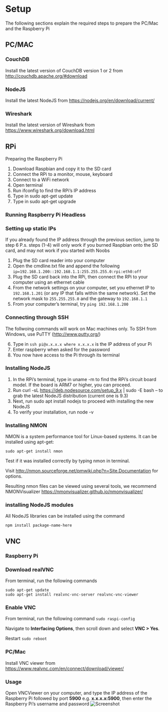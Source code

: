 # Setup
The following sections explain the required steps to prepare the PC/Mac and the Raspberry Pi
## PC/MAC
### CouchDB
Install the latest version of CouchDB version 1 or 2 from http://couchdb.apache.org/#download
### NodeJS
Install the latest NodeJS from https://nodejs.org/en/download/current/
### Wireshark
Install the latest version of Wireshark from https://www.wireshark.org/download.html
 
## RPi
Preparing the Raspberry Pi
1.	Download Raspbian and copy it to the SD card
2.	Connect the RPi to a monitor, mouse, keyboard
3.	Connect to a WiFi network
4.	Open terminal
5.	Run ifconfig to find the RPi’s IP address
6.	Type in sudo apt-get update
7.	Type in sudo apt-get upgrade

### Running Raspberry Pi Headless
### Setting up static IPs
If you already found the IP address through the previous section, jump to step 6
P.s. steps (1-4) will only work if you burned Raspbian onto the SD card, and may not work if you started with Noobs
1.	Plug the SD card reader into your computer
2.	Open the cmdline.txt file and append the following
`ip=192.168.1.200::192.168.1.1:255.255.255.0:rpi:eth0:off`
3.	Plug the SD card back into the RPi, then connect the RPi to your computer using an ethernet cable
4.	From the network settings on your computer, set you ethernet IP to `192.168.1.201` (or any IP that falls within the same network). Set the network mask to `255.255.255.0` and the gateway to `192.168.1.1`
5.	From your computer’s terminal, try ```ping 192.168.1.200```

### Connecting through SSH
The follwoing commands will work on Mac machines only. To SSH from Windows, use PuTTY (http://www.putty.org/)

6.	Type in ```ssh pi@x.x.x.x where x.x.x.x``` is the IP address of your Pi
7.	Enter raspberry when asked for the password
8.	You now have access to the Pi through its terminal

### Installing NodeJS
1.	In the RPi’s terminal, type in uname -m to find the RPi’s circuit board model. If the board is ARM7 or higher, you can proceed.
2.	Run curl -sL https://deb.nodesource.com/setup_9.x | sudo -E bash – to grab the latest NodeJS distribution (current one is 9.3)
3.	Next, run sudo apt install nodejs to proceed with installing the new NodeJS
4.	To verify your installation, run node -v

### Installing NMON
NMON is a system performance tool for Linux-based systems.
It can be installed using apt-get:
```
sudo apt-get install nmon
```

Test if it was installed correctly by typing nmon in terminal.

Visit http://nmon.sourceforge.net/pmwiki.php?n=Site.Documentation for options.

Resulting nmon files can be viewed using several tools, we recommend NMONVisualizer https://nmonvisualizer.github.io/nmonvisualizer/

### installing NodeJS modules
All NodeJS libraries can be installed using the command
```
npm install package-name-here
```
 
## VNC
### Raspberry Pi
### Download realVNC
From terminal, run the following commands
```
sudo apt-get update
sudo apt-get install realvnc-vnc-server realvnc-vnc-viewer
```
### Enable VNC
From terminal, run the following command
`sudo raspi-config`

Navigate to **Interfacing Options**, then scroll down and select **VNC > Yes**.

Restart
```sudo reboot```

### PC/Mac
Install VNC viewer from https://www.realvnc.com/en/connect/download/viewer/

### Usage
Open VNCViewer on your computer, and type the IP address of the Raspberry Pi followed by port **5900** e.g. **x.x.x.x:5900**, then enter the Raspberry Pi’s username and password
![Screenshot](/images/vnc2.png?raw=true "Login")

